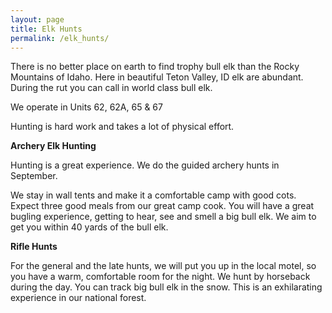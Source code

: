 ```yaml
---
layout: page
title: Elk Hunts
permalink: /elk_hunts/
---
```

There is no better place on earth to find trophy bull elk than the Rocky Mountains of Idaho.  Here in beautiful Teton Valley, ID elk are abundant.  
During the rut you can call in world class bull elk.

We operate in Units 62, 62A, 65 & 67

Hunting is hard work and takes a lot of physical effort.

**Archery Elk Hunting**

Hunting is a great experience.  We do the guided archery hunts in September.

We stay in wall tents and make it a comfortable camp with good cots. Expect three good meals from our great camp cook.
You will have a great bugling experience, getting to hear, see and smell a big bull elk. We aim to get you within 40 yards of the bull elk.

**Rifle Hunts**

For the general and the late hunts, we will put you up in the local motel, so you have a warm, comfortable room for the night.
We hunt by horseback during the day. You can track big bull elk in the snow. This is an exhilarating experience in our national forest.
